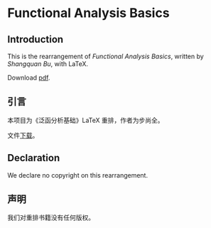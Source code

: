 # Functional Analysis Basics

## Introduction

This is the rearrangement of *Functional Analysis Basics*, written by *Shangquan Bu*, with LaTeX.

Download [pdf](https://github.com/jingxuanyang/Functional-Analysis/blob/main/fabasic.pdf).

## 引言

本项目为《泛函分析基础》LaTeX 重排，作者为步尚全。

文件[下载](https://github.com/jingxuanyang/Functional-Analysis/blob/main/fabasic.pdf)。

## Declaration

We declare no copyright on this rearrangement.

## 声明

我们对重排书籍没有任何版权。
